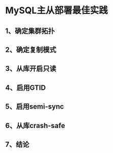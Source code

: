 # MySQL主从部署最佳实践 

## 1、确定集群拓扑

 
## 2、确定复制模式

## 3、从库开启只读

## 4、启用GTID

## 5、启用semi-sync

## 6、从库crash-safe

## 7、结论
